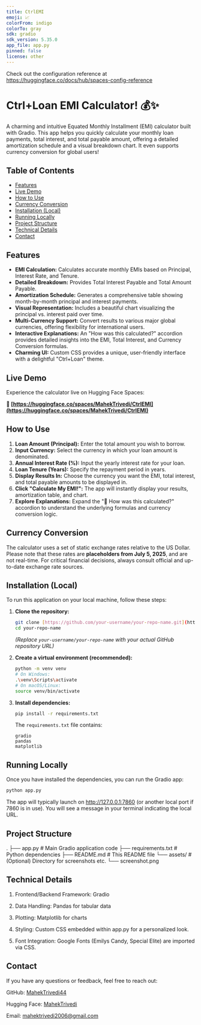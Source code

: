 ```yaml
---
title: CtrlEMI
emoji: 📈
colorFrom: indigo
colorTo: gray
sdk: gradio
sdk_version: 5.35.0
app_file: app.py
pinned: false
license: other
---
```


Check out the configuration reference at https://huggingface.co/docs/hub/spaces-config-reference

# Ctrl+Loan EMI Calculator! 💰✨

A charming and intuitive Equated Monthly Installment (EMI) calculator built with Gradio. This app helps you quickly calculate your monthly loan payments, total interest, and total payable amount, offering a detailed amortization schedule and a visual breakdown chart. It even supports currency conversion for global users!

## Table of Contents

* [Features](#features)
* [Live Demo](#live-demo)
* [How to Use](#how-to-use)
* [Currency Conversion](#currency-conversion)
* [Installation (Local)](#installation-local)
* [Running Locally](#running-locally)
* [Project Structure](#project-structure)
* [Technical Details](#technical-details)
* [Contact](#contact)

## Features


* **EMI Calculation:** Calculates accurate monthly EMIs based on Principal, Interest Rate, and Tenure.
* **Detailed Breakdown:** Provides Total Interest Payable and Total Amount Payable.
* **Amortization Schedule:** Generates a comprehensive table showing month-by-month principal and interest payments.
* **Visual Representation:** Includes a beautiful chart visualizing the principal vs. interest paid over time.
* **Multi-Currency Support:** Convert results to various major global currencies, offering flexibility for international users.
* **Interactive Explanations:** An "How was this calculated?" accordion provides detailed insights into the EMI, Total Interest, and Currency Conversion formulas.
* **Charming UI:** Custom CSS provides a unique, user-friendly interface with a delightful "Ctrl+Loan" theme.

## Live Demo

Experience the calculator live on Hugging Face Spaces:

**🔗 [https://huggingface.co/spaces/MahekTrivedi/CtrlEMI](https://huggingface.co/spaces/MahekTrivedi/CtrlEMI)**

## How to Use

1.  **Loan Amount (Principal):** Enter the total amount you wish to borrow.
2.  **Input Currency:** Select the currency in which your loan amount is denominated.
3.  **Annual Interest Rate (%):** Input the yearly interest rate for your loan.
4.  **Loan Tenure (Years):** Specify the repayment period in years.
5.  **Display Results In:** Choose the currency you want the EMI, total interest, and total payable amounts to be displayed in.
6.  **Click "Calculate My EMI!":** The app will instantly display your results, amortization table, and chart.
7.  **Explore Explanations:** Expand the "🤔 How was this calculated?" accordion to understand the underlying formulas and currency conversion logic.

## Currency Conversion

The calculator uses a set of static exchange rates relative to the US Dollar. Please note that these rates are **placeholders from July 5, 2025**, and are not real-time. For critical financial decisions, always consult official and up-to-date exchange rate sources.

## Installation (Local)

To run this application on your local machine, follow these steps:

1.  **Clone the repository:**
    ```bash
    git clone [https://github.com/your-username/your-repo-name.git](https://github.com/your-username/your-repo-name.git)
    cd your-repo-name
    ```
    *(Replace `your-username/your-repo-name` with your actual GitHub repository URL)*

2.  **Create a virtual environment (recommended):**
    ```bash
    python -m venv venv
    # On Windows:
    .\venv\Scripts\activate
    # On macOS/Linux:
    source venv/bin/activate
    ```

3.  **Install dependencies:**
    ```bash
    pip install -r requirements.txt
    ```

    The `requirements.txt` file contains:
    ```
    gradio
    pandas
    matplotlib
    ```

## Running Locally

Once you have installed the dependencies, you can run the Gradio app:

```bash
python app.py
```

The app will typically launch on http://127.0.0.1:7860 (or another local port if 7860 is in use). You will see a message in your terminal indicating the local URL.

## Project Structure
.
├── app.py                  # Main Gradio application code
├── requirements.txt        # Python dependencies
├── README.md               # This README file
└── assets/                 # (Optional) Directory for screenshots etc.
    └── screenshot.png
    
## Technical Details
  1. Frontend/Backend Framework: Gradio
  
  2. Data Handling: Pandas for tabular data
  
  3. Plotting: Matplotlib for charts
  
  4. Styling: Custom CSS embedded within app.py for a personalized look.
  
  5. Font Integration: Google Fonts (Emilys Candy, Special Elite) are imported via CSS.

## Contact
If you have any questions or feedback, feel free to reach out:

GitHub: [MahekTrivedi44](https://github.com/MahekTrivedi44)

Hugging Face: [MahekTrivedi](https://huggingface.co/MahekTrivedi)

Email: mahektrivedi2006@gmail.com